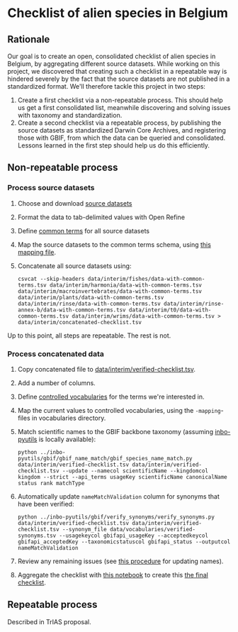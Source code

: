 # Checklist of alien species in Belgium

## Rationale

Our goal is to create an open, consolidated checklist of alien species in Belgium, by aggregating different source datasets. While working on this project, we discovered that creating such a checklist in a repeatable way is hindered severely by the fact that the source datasets are not published in a standardized format. We'll therefore tackle this project in two steps:

1. Create a first checklist via a non-repeatable process. This should help us get a first consolidated list, meanwhile discovering and solving issues with taxonomy and standardization.
2. Create a second checklist via a repeatable process, by publishing the source datasets as standardized Darwin Core Archives, and registering those with GBIF, from which the data can be queried and consolidated. Lessons learned in the first step should help us do this efficiently.

## Non-repeatable process

### Process source datasets

1. Choose and download [source datasets](data/raw)
2. Format the data to tab-delimited values with Open Refine
3. Define [common terms](data/vocabularies/common-terms.tsv) for all source datasets
4. Map the source datasets to the common terms schema, using [this mapping file](data/vocabularies/common-terms-mapping.tsv).
5. Concatenate all source datasets using:

    ```shell
    csvcat --skip-headers data/interim/fishes/data-with-common-terms.tsv data/interim/harmonia/data-with-common-terms.tsv data/interim/macroinvertebrates/data-with-common-terms.tsv data/interim/plants/data-with-common-terms.tsv data/interim/rinse/data-with-common-terms.tsv data/interim/rinse-annex-b/data-with-common-terms.tsv data/interim/t0/data-with-common-terms.tsv data/interim/wrims/data-with-common-terms.tsv > data/interim/concatenated-checklist.tsv
    ```

Up to this point, all steps are repeatable. The rest is not.

### Process concatenated data

1. Copy concatenated file to [data/interim/verified-checklist.tsv](data/interim/verified-checklist.tsv).
2. Add a number of columns.
3. Define [controlled vocabularies](data/vocabularies) for the terms we're interested in.
4. Map the current values to controlled vocabularies, using the `-mapping`-files in vocabularies directory.
5. Match scientific names to the GBIF backbone taxonomy (assuming [inbo-pyutils](https://github.com/inbo/inbo-pyutils) is locally available):

    ```shell
    python ../inbo-pyutils/gbif/gbif_name_match/gbif_species_name_match.py data/interim/verified-checklist.tsv data/interim/verified-checklist.tsv --update --namecol scientificName --kingdomcol kingdom --strict --api_terms usageKey scientificName canonicalName status rank matchType
    ```

6. Automatically update `nameMatchValidation` column for synonyms that have been verified:

    ```shell
    python ../inbo-pyutils/gbif/verify_synonyms/verify_synonyms.py data/interim/verified-checklist.tsv data/interim/verified-checklist.tsv --synonym_file data/vocabularies/verified-synonyms.tsv --usagekeycol gbifapi_usageKey --acceptedkeycol gbifapi_acceptedKey --taxonomicstatuscol gbifapi_status --outputcol nameMatchValidation

7. Review any remaining issues (see [this procedure](docs/README.md) for updating names).
8. Aggregate the checklist with [this notebook](notebooks/1-peterdesmet-create-aggregated-checklist.ipynb) to create this [the final checklist](data/processed/aggregated-checklist.tsv).

## Repeatable process

Described in TrIAS proposal.
